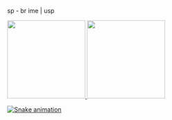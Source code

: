 sp - br
ime | usp

<div>
    <a href="https://github.com/roddd35">
    <img height="180cm" src="https://github-readme-stats.vercel.app/api?username=roddd35&show_icons=true&theme=dark&include_all_commits=true&count_private=true"/>
    <img height="180cm" src="https://github-readme-stats.vercel.app/api/top-langs/?username=roddd35&layout=compact&langs_count=16&theme=dark"/>
</div>
  
![Snake animation](https://github.com/roddd35/roddd35/blob/output/github-contribution-grid-snake.svg)
